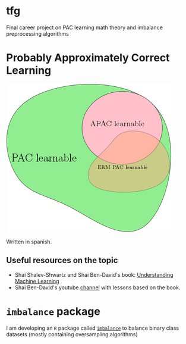 # tfg
Final career project on PAC learning math theory and imbalance preprocessing algorithms

# Probably Approximately Correct Learning
![Clases PAC](./memoria/imgs/clases-pac-en.png)

Written in spanish.

## Useful resources on the topic

- Shai Shalev-Shwartz and Shai Ben-David's book: [Understanding Machine Learning](http://www.cs.huji.ac.il/~shais/UnderstandingMachineLearning/)
- Shai Ben-David's youtube [channel](http://bit.ly/2wZC98m) with lessons based on the book.

# `imbalance` package
I am developing an `R` package called [`imbalance`](https://ncordon.github.io/imbalance) to balance binary class datasets (mostly containing oversampling algorithms)
